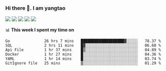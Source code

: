### Hi there 👋. I am yangtao 

<!-- **runtu666/runtu666** is a ✨ _special_ ✨ repository because its `README.md` (this file) appears on your GitHub profile. -->

![](https://github-profile-summary-cards.vercel.app/api/cards/profile-details?username=runtu666&theme=github)
![](https://github-profile-summary-cards.vercel.app/api/cards/repos-per-language?username=runtu666&theme=github)
![](https://github-profile-summary-cards.vercel.app/api/cards/most-commit-language?username=runtu666&theme=github)
![](https://github-profile-summary-cards.vercel.app/api/cards/stats?&username=runtu666&theme=github)
![](https://github-profile-summary-cards.vercel.app/api/cards/productive-time?username=runtu666&theme=github)

📊 **This week I spent my time on**
<!--START_SECTION:waka-->

```text
Go               26 hrs 7 mins   ███████████████████▓░░░░░   78.37 %
SQL              2 hrs 11 mins   █▓░░░░░░░░░░░░░░░░░░░░░░░   06.60 %
Api File         1 hr 37 mins    █▒░░░░░░░░░░░░░░░░░░░░░░░   04.89 %
Docker           1 hr 27 mins    █░░░░░░░░░░░░░░░░░░░░░░░░   04.36 %
YAML             1 hr 14 mins    █░░░░░░░░░░░░░░░░░░░░░░░░   03.74 %
GitIgnore file   25 mins         ▒░░░░░░░░░░░░░░░░░░░░░░░░   01.29 %
```

<!--END_SECTION:waka-->


[comment]: <> (Here are some ideas to get you started:)

[comment]: <> (- 🔭 I’m currently working on tal)

[comment]: <> (- 🌱 I’m currently learning devops)

[comment]: <> (- 👯 I’m looking to collaborate on ...)

[comment]: <> (- 🤔 I’m looking for help with ...)

[comment]: <> (- 💬 Ask me about ...)

[comment]: <> (- 📫 How to reach me: ...)

[comment]: <> (- 😄 Pronouns: ...)

[comment]: <> (- ⚡ Fun fact: ...)

